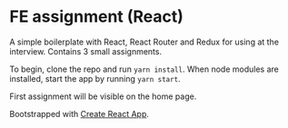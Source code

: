 # FE assignment (React)

A simple boilerplate with React, React Router and Redux for using at the interview.
Contains 3 small assignments.

To begin, clone the repo and run `yarn install`.
When node modules are installed, start the app by running `yarn start`.

First assignment will be visible on the home page.

Bootstrapped with [Create React App](https://github.com/facebookincubator/create-react-app).
